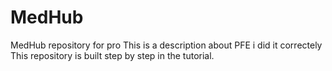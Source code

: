 # MedHub
MedHub  repository for pro
This is a description about PFE 
i did it correctely
This repository is built step by step in the tutorial.
